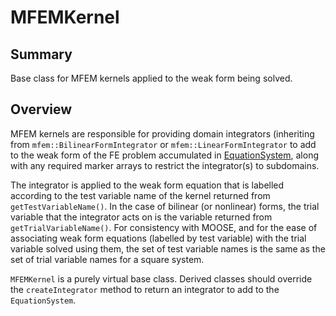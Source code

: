 # MFEMKernel

## Summary

Base class for MFEM kernels applied to the weak form being solved.

## Overview

MFEM kernels are responsible for providing domain integrators (inheriting from
`mfem::BilinearFormIntegrator` or `mfem::LinearFormIntegrator` to add to the weak form of the FE
problem accumulated in [EquationSystem](source/equation_systems/equation_system.md), along with any
required marker arrays to restrict the integrator(s) to subdomains.

The integrator is applied to the weak form equation that is labelled according to the test variable
name of the kernel returned from `getTestVariableName()`. In the case of bilinear (or nonlinear)
forms, the trial variable that the integrator acts on is the variable returned from
`getTrialVariableName()`. For consistency with MOOSE, and for the ease of associating weak form
equations (labelled by test variable) with the trial variable solved using them, the set of test
variable names is the same as the set of trial variable names for a square system.

`MFEMKernel` is a purely virtual base class. Derived classes should override the `createIntegrator`
 method to return an integrator to add to the `EquationSystem`.  
